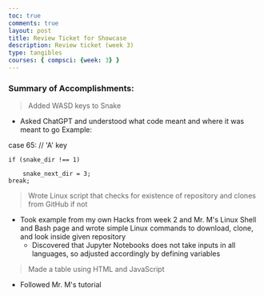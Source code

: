 ```yaml
---
toc: true
comments: true
layout: post
title: Review Ticket for Showcase
description: Review ticket (week 3)
type: tangibles
courses: { compsci: {week: 3} }
---
```


### Summary of Accomplishments:

> Added WASD keys to Snake
- Asked ChatGPT and understood what code meant and where it was meant to go
Example:

case 65: // 'A' key

    if (snake_dir !== 1) 

        snake_next_dir = 3; 
    break;


> Wrote Linux script that checks for existence of repository and clones from GitHub if not
- Took example from my own Hacks from week 2 and Mr. M's Linux Shell and Bash page and wrote simple Linux commands to download, clone, and look inside given repository
    - Discovered that Jupyter Notebooks does not take inputs in all languages, so adjusted accordingly by defining variables


> Made a table using HTML and JavaScript
- Followed Mr. M's tutorial